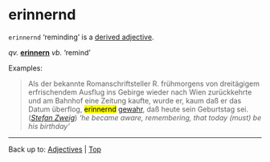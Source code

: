 # erinnernd

`erinnernd` ‘reminding’ is a [derived adjective](../../derivedAdjectives.md).

*qv.* **[erinnern](../../../verbs/e/er/erinnern.md)** *vb.* ‘remind’

Examples:

> Als der bekannte Romanschriftsteller R. frühmorgens von dreitägigem erfrischendem Ausflug ins Gebirge wieder nach Wien zurückkehrte und am Bahnhof eine Zeitung kaufte, wurde er, kaum daß er das Datum überflog, <mark>erinnernd</mark> [gewahr](../../g/ge/gewahr.md), daß heute sein Geburtstag sei. (*[Stefan Zweig](../../../texts/StefanZweig/BriefEinerUnbekannten.md)*) *‘he became aware, remembering, that today (must) be his birthday’*

----

Back up to: [Adjectives](../../index.md) | [Top](../../../index.md)
